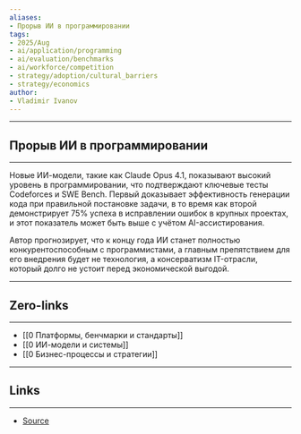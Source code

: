 ```yaml
---
aliases: 
- Прорыв ИИ в программировании 
tags:
- 2025/Aug
- ai/application/programming
- ai/evaluation/benchmarks
- ai/workforce/competition
- strategy/adoption/cultural_barriers
- strategy/economics
author:
- Vladimir Ivanov
---
```

-----
##  Прорыв ИИ в программировании
-----
Новые ИИ-модели, такие как Claude Opus 4.1, показывают высокий уровень в программировании, что подтверждают ключевые тесты Codeforces и SWE Bench. Первый доказывает эффективность генерации кода при правильной постановке задачи, в то время как второй демонстрирует 75% успеха в исправлении ошибок в крупных проектах, и этот показатель может быть выше с учётом AI-ассистирования. 

Автор прогнозирует, что к концу года ИИ станет полностью конкурентоспособным с программистами, а главным препятствием для его внедрения будет не технология, а консерватизм IT-отрасли, который долго не устоит перед экономической выгодой.

---
## Zero-links
---
- [[0 Платформы, бенчмарки и стандарты]]
- [[0 ИИ-модели и системы]]
- [[0 Бизнес-процессы и стратегии]]

---
## Links
---
- [Source](https://t.me/turboproject/1931)